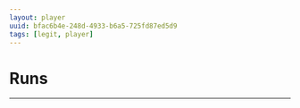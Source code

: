 ```yaml
---
layout: player
uuid: bfac6b4e-248d-4933-b6a5-725fd87ed5d9
tags: [legit, player]
---
```


# Runs
---
